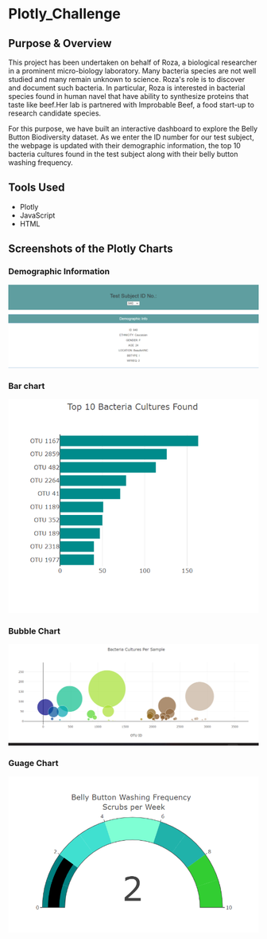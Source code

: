 # Plotly_Challenge

## Purpose & Overview

This project has been undertaken on behalf of Roza, a biological researcher in a prominent micro-biology laboratory. Many bacteria species are not well studied and many remain unknown to science. Roza's role is to discover and document such bacteria. In particular, Roza is interested in bacterial species found in human navel that have ability to synthesize proteins that taste like beef.Her lab is partnered with Improbable Beef, a food start-up to research candidate species. 

For this purpose, we have built an interactive dashboard to explore the Belly Button Biodiversity dataset. As we enter the ID number for our test subject, the webpage is updated with their demographic information, the top 10 bacteria cultures found in the test subject along with their belly button washing frequency.

## Tools Used

- Plotly
- JavaScript
- HTML

## Screenshots of the Plotly Charts

### Demographic Information

![](images/demographic_info.png)

### Bar chart 

![](images/bar_chart.png)

### Bubble Chart 

![](images/bubble_chart.png)

### Guage Chart

![](images/guage_chart.png)


